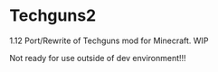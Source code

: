 # Techguns2
1.12 Port/Rewrite of Techguns mod for Minecraft. WIP

Not ready for use outside of dev environment!!!
